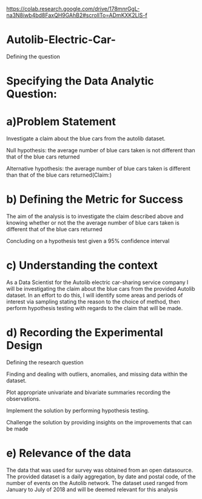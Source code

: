 https://colab.research.google.com/drive/178mnrGgL-na3N8iwb4bd8FaxQH9GAhB2#scrollTo=ADmKXK2LlS-f
# Autolib-Electric-Car-
Defining the question

# Specifying the Data Analytic Question:

# a)Problem Statement

Investigate a claim about the blue cars from the autolib dataset.

Null hypothesis: the average number of blue cars taken is not different than that of the blue cars returned

Alternative hypothesis: the average number of blue cars taken is different than that of the blue cars returned(Claim:)

# b) Defining the Metric for Success

The aim of the analysis is to investigate the claim described above and knowing whether or not the the average number of blue cars taken is different that of the blue cars returned

Concluding on a hypothesis test given a 95% confidence interval

# c) Understanding the context

As a Data Scientist for the Autolib electric car-sharing service company I will be investigating the claim about the blue cars from the provided Autolib dataset. In an effort to do this, I will identify some areas and periods of interest via sampling stating the reason to the choice of method, then perform hypothesis testing with regards to the claim that will be made.

# d) Recording the Experimental Design

Defining the research question

Finding and dealing with outliers, anomalies, and missing data within the dataset.

Plot appropriate univariate and bivariate summaries recording the observations.

Implement the solution by performing hypothesis testing.

Challenge the solution by providing insights on the improvements that can be made

# e) Relevance of the data

The data that was used for survey was obtained from an open datasource. The provided dataset is a daily aggregation, by date and postal code, of the number of events on the Autolib network. The dataset used ranged from January to July of 2018 and will be deemed relevant for this analysis
